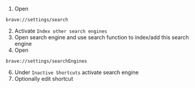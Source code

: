 1. Open
```
brave://settings/search
```
2. Activate `Index other search engines`
3. Open search engine and use search function to index/add this search engine
4. Open 
```
brave://settings/searchEngines
```
6. Under `Inactive Shortcuts` activate search engine
7. Optionally edit shortcut
